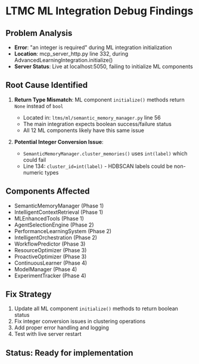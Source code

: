# LTMC ML Integration Debug Findings

## Problem Analysis
- **Error**: "an integer is required" during ML integration initialization
- **Location**: mcp_server_http.py line 332, during AdvancedLearningIntegration.initialize()
- **Server Status**: Live at localhost:5050, failing to initialize ML components

## Root Cause Identified
1. **Return Type Mismatch**: ML component `initialize()` methods return `None` instead of `bool`
   - Located in: `ltms/ml/semantic_memory_manager.py` line 56
   - The main integration expects boolean success/failure status
   - All 12 ML components likely have this same issue

2. **Potential Integer Conversion Issue**: 
   - `SemanticMemoryManager.cluster_memories()` uses `int(label)` which could fail
   - Line 134: `cluster_id=int(label)` - HDBSCAN labels could be non-numeric types

## Components Affected
- SemanticMemoryManager (Phase 1)
- IntelligentContextRetrieval (Phase 1) 
- MLEnhancedTools (Phase 1)
- AgentSelectionEngine (Phase 2)
- PerformanceLearningSystem (Phase 2)
- IntelligentOrchestration (Phase 2)
- WorkflowPredictor (Phase 3)
- ResourceOptimizer (Phase 3)
- ProactiveOptimizer (Phase 3)
- ContinuousLearner (Phase 4)
- ModelManager (Phase 4)
- ExperimentTracker (Phase 4)

## Fix Strategy
1. Update all ML component `initialize()` methods to return boolean status
2. Fix integer conversion issues in clustering operations
3. Add proper error handling and logging
4. Test with live server restart

## Status: Ready for implementation